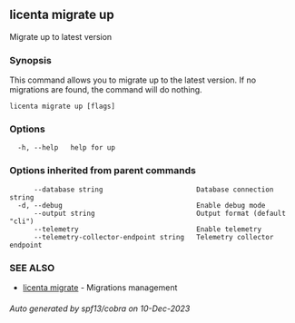 ## licenta migrate up

Migrate up to latest version

### Synopsis

This command allows you to migrate up to the latest version. If no migrations are found, the command will do nothing.

```
licenta migrate up [flags]
```

### Options

```
  -h, --help   help for up
```

### Options inherited from parent commands

```
      --database string                       Database connection string
  -d, --debug                                 Enable debug mode
      --output string                         Output format (default "cli")
      --telemetry                             Enable telemetry
      --telemetry-collector-endpoint string   Telemetry collector endpoint
```

### SEE ALSO

* [licenta migrate](licenta_migrate.md)	 - Migrations management

###### Auto generated by spf13/cobra on 10-Dec-2023

